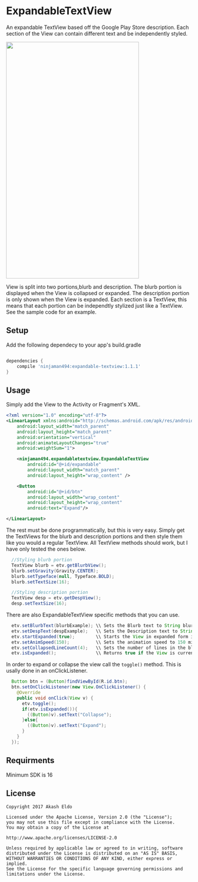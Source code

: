 # ExpandableTextView
An expandable TextView based off the Google Play Store description. Each section of the View can contain different text and be
independently styled.

<img src="http://imgur.com/92LEi3t.gif" width=360 height=640 />

View is split into two portions,blurb and description. The blurb portion is
displayed when the View is collapsed or expanded. The description portion is only shown when the View is expanded. Each section is a TextView,
this means that each portion can be independtly stylized just like a TextView. See the sample code for an example.

## Setup
Add the following dependecy to your app's build.gradle
```groovy

dependencies {
    compile 'ninjaman494:expandable-textview:1.1.1'
}

```

## Usage
Simply add the View to the Activity or Fragment's XML.
```xml
<?xml version="1.0" encoding="utf-8"?>
<LinearLayout xmlns:android="http://schemas.android.com/apk/res/android"
    android:layout_width="match_parent"
    android:layout_height="match_parent"
    android:orientation="vertical"
    android:animateLayoutChanges="true"
    android:weightSum="1">

    <ninjaman494.expandabletextview.ExpandableTextView
        android:id="@+id/expandable"
        android:layout_width="match_parent"
        android:layout_height="wrap_content" />

    <Button
        android:id="@+id/btn"
        android:layout_width="wrap_content"
        android:layout_height="wrap_content"
        android:text="Expand"/>

</LinearLayout>
```
The rest must be done programmatically, but this is very easy. Simply get the TextViews for the blurb and description portions and then style them
like you would a regular TextView. All TextView methods should work, but I have only tested the ones below.
```java
  //Styling blurb portion
  TextView blurb = etv.getBlurbView();
  blurb.setGravity(Gravity.CENTER);
  blurb.setTypeface(null, Typeface.BOLD);
  blurb.setTextSize(16);

  //Styling description portion
  TextView desp = etv.getDespView();
  desp.setTextSize(16);
```

There are also ExpandableTextView specific methods that you can use.
```java
  etv.setBlurbText(blurbExample); \\ Sets the Blurb text to String blurbExample
  etv.setDespText(despExample);   \\ Sets the Description text to String despExample
  etv.startExpanded(true);        \\ Starts the View in expanded form instead of collapsed. Default is false
  etv.setAnimSpeed(150);          \\ Sets the animation speed to 150 miliseconds. Default is 375 ms
  etv.setCollapsedLineCount(4);   \\ Sets the number of lines in the blurb portion to 4. Default is 3
  etv.isExpanded();               \\ Returns true if the View is currently expanded, false if collapsed
```

In order to expand or collapse the view call the ``` toggle() ``` method. This is usally done in an onClickListener.
```java
  Button btn = (Button)findViewById(R.id.btn);
  btn.setOnClickListener(new View.OnClickListener() {
    @Override
    public void onClick(View v) {
      etv.toggle();
      if(etv.isExpanded()){
        ((Button)v).setText("Collapse");
      }else{
        ((Button)v).setText("Expand");
      }
    }
  });
```

## Requirments
Minimum SDK is 16


## License
```
Copyright 2017 Akash Eldo

Licensed under the Apache License, Version 2.0 (the "License");
you may not use this file except in compliance with the License.
You may obtain a copy of the License at

http://www.apache.org/licenses/LICENSE-2.0

Unless required by applicable law or agreed to in writing, software
distributed under the License is distributed on an "AS IS" BASIS,
WITHOUT WARRANTIES OR CONDITIONS OF ANY KIND, either express or implied.
See the License for the specific language governing permissions and
limitations under the License.
```
